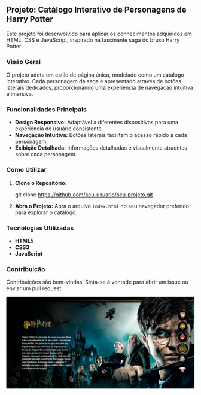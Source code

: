 ## Projeto: Catálogo Interativo de Personagens de Harry Potter

Este projeto foi desenvolvido para aplicar os conhecimentos adquiridos em HTML, CSS e JavaScript, inspirado na fascinante saga do bruxo Harry Potter.

### Visão Geral

O projeto adota um estilo de página única, modelado como um catálogo interativo. Cada personagem da saga é apresentado através de botões laterais dedicados, proporcionando uma experiência de navegação intuitiva e imersiva.

### Funcionalidades Principais

- **Design Responsivo:** Adaptável a diferentes dispositivos para uma experiência de usuário consistente.
- **Navegação Intuitiva:** Botões laterais facilitam o acesso rápido a cada personagem.
- **Exibição Detalhada:** Informações detalhadas e visualmente atraentes sobre cada personagem.

### Como Utilizar

1. **Clone o Repositório:**
  
   git clone https://github.com/seu-usuario/seu-projeto.git
   

2. **Abra o Projeto:**
   Abra o arquivo `index.html` no seu navegador preferido para explorar o catálogo.

### Tecnologias Utilizadas

- **HTML5**
- **CSS3**
- **JavaScript**

### Contribuição

Contribuições são bem-vindas! Sinta-se à vontade para abrir um issue ou enviar um pull request.


![Print da Página](imagens/print-pagina.png)
